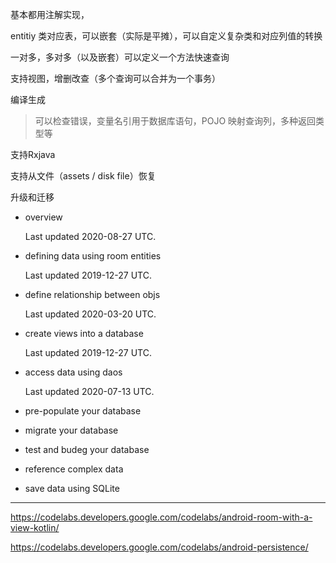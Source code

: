 基本都用注解实现，

entitiy 类对应表，可以嵌套（实际是平摊），可以自定义复杂类和对应列值的转换

一对多，多对多（以及嵌套）可以定义一个方法快速查询

支持视图，增删改查（多个查询可以合并为一个事务）  

编译生成

> 可以检查错误，变量名引用于数据库语句，POJO 映射查询列，多种返回类型等	

支持Rxjava 

支持从文件（assets / disk file）恢复

升级和迁移



- overview

  Last updated 2020-08-27 UTC.

- defining data using room entities

  Last updated 2019-12-27 UTC.

- define relationship between objs

  Last updated 2020-03-20 UTC.

- create views into a database

    Last updated 2019-12-27 UTC.

- access data using daos

  Last updated 2020-07-13 UTC.

- pre-populate your database

- migrate your database 

- test and budeg your database  

- reference complex data

    

- save data using SQLite



---

https://codelabs.developers.google.com/codelabs/android-room-with-a-view-kotlin/

https://codelabs.developers.google.com/codelabs/android-persistence/